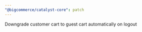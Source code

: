 ```yaml
---
"@bigcommerce/catalyst-core": patch
---
```


Downgrade customer cart to guest cart automatically on logout
